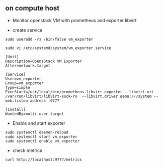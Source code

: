 
## on compute host
- Monitor openstack VM with prometheus and exporter libvirt

- create service 
```
sudo useradd -rs /bin/false vm_exporter

sudo vi /etc/systemd/system/vm_exporter.service

[Unit]
Description=OpensStack VM Exporter
After=network.target

[Service]
User=vm_exporter
Group=vm_exporter
Type=simple
ExecStart=/usr/local/bin/prometheus-libvirt-exporter --libvirt.uri /var/run/libvirt/libvirt-sock-ro  --libvirt.driver qemu:///system --web.listen-address :9777

[Install]
WantedBy=multi-user.target
```

- Enable and start exporter
```
sudo systemctl daemon-reload
sudo systemctl start vm_exporter
sudo systemctl enable vm_exporter

```

- check metrics
```
curl http://localhost:9777/metrics
```